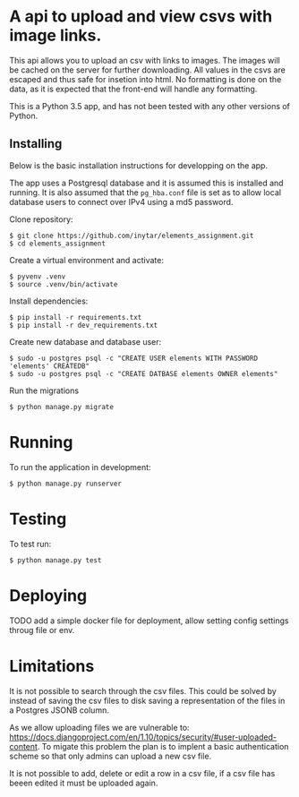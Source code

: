 # A api to upload and view csvs with image links.

This api allows you to upload an csv with links to images. The images will be cached on the server for further downloading.
All values in the csvs are escaped and thus safe for insetion into html. No formatting is done on the data, as it is expected that the front-end will handle any formatting.

This is a Python 3.5 app, and has not been tested with any other versions of Python.

## Installing

Below is the basic installation instructions for developping on the app.

The app uses a Postgresql database and it is assumed this is installed and running. It is also assumed that the `pg_hba.conf` file is set as to allow local database users to connect over IPv4 using a md5 password.

Clone repository:

    $ git clone https://github.com/inytar/elements_assignment.git
    $ cd elements_assignment

Create a virtual environment and activate:

    $ pyvenv .venv
    $ source .venv/bin/activate

Install dependencies:

    $ pip install -r requirements.txt
    $ pip install -r dev_requirements.txt

Create new database and database user:

    $ sudo -u postgres psql -c "CREATE USER elements WITH PASSWORD 'elements' CREATEDB"
    $ sudo -u postgres psql -c "CREATE DATBASE elements OWNER elements"

Run the migrations

    $ python manage.py migrate

# Running

To run the application in development:

    $ python manage.py runserver

# Testing

To test run:

    $ python manage.py test

# Deploying

TODO add a simple docker file for deployment, allow setting config settings throug file or env.



# Limitations
It is not possible to search through the csv files. This could be solved by instead of saving the csv files to disk saving a representation of the files in a Postgres JSONB column.

As we allow uploading files we are vulnerable to: <https://docs.djangoproject.com/en/1.10/topics/security/#user-uploaded-content>. To migate this problem the plan is to implent a basic authentication scheme so that only admins can upload a new csv file.

It is not possible to add, delete or edit a row in a csv file, if a csv file has beeen edited it must be uploaded again.
